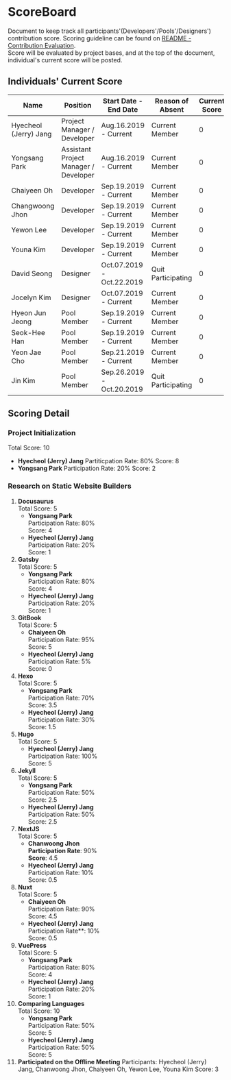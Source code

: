# ScoreBoard
Document to keep track all participants'(Developers'/Pools'/Designers') contribution score.
Scoring guideline can be found on [README - Contribution Evaluation](https://github.com/hyecheol123/KSEAWebDocuments/blob/master/README.md#contribution-evaluation).  
Score will be evaluated by project bases, and at the top of the document, individual's current score will be posted.

## Individuals' Current Score
| Name                  | Position                              | Start Date - End Date     | Reason of Absent   | Current Score | Rank | Contribution Badge |
|-----------------------|---------------------------------------|---------------------------|--------------------|---------------|------|--------------------|
| Hyecheol (Jerry) Jang | Project Manager / Developer           | Aug.16.2019 - Current     | Current Member     | 0             | 0    |                    |
| Yongsang Park         | Assistant Project Manager / Developer | Aug.16.2019 - Current     | Current Member     | 0             | 0    |                    |
| Chaiyeen Oh           | Developer                             | Sep.19.2019 - Current     | Current Member     | 0             | 0    |                    |
| Changwoong Jhon       | Developer                             | Sep.19.2019 - Current     | Current Member     | 0             | 0    |                    |
| Yewon Lee             | Developer                             | Sep.19.2019 - Current     | Current Member     | 0             | 0    |                    |
| Youna Kim             | Developer                             | Sep.19.2019 - Current     | Current Member     | 0             | 0    |                    |
| David Seong           | Designer                              | Oct.07.2019 - Oct.22.2019 | Quit Participating | 0             | 0    |                    |
| Jocelyn Kim           | Designer                              | Oct.07.2019 - Current     | Current Member     | 0             | 0    |                    |
| Hyeon Jun Jeong       | Pool Member                           | Sep.19.2019 - Current     | Current Member     | 0             | 0    |                    |
| Seok-Hee Han          | Pool Member                           | Sep.19.2019 - Current     | Current Member     | 0             | 0    |                    |
| Yeon Jae Cho          | Pool Member                           | Sep.21.2019 - Current     | Current Member     | 0             | 0    |                    |
| Jin Kim               | Pool Member                           | Sep.26.2019 - Oct.20.2019 | Quit Participating | 0             | 0    |                    |


## Scoring Detail
### Project Initialization
Total Score: 10
- **Hyecheol (Jerry) Jang**
  Partiticpation Rate: 80%
  Score: 8
- **Yongsang Park**
  Participation Rate: 20%
  Score: 2

### Research on Static Website Builders
1. **Docusaurus**  
   Total Score: 5
   - **Yongsang Park**  
     Participation Rate: 80%  
     Score: 4
   - **Hyecheol (Jerry) Jang**  
     Participation Rate: 20%  
     Score: 1
2. **Gatsby**  
   Total Score: 5
   - **Yongsang Park**  
     Participation Rate: 80%  
     Score: 4
   - **Hyecheol (Jerry) Jang**  
     Participation Rate: 20%  
     Score: 1
3. **GitBook**  
   Total Score: 5
   - **Chaiyeen Oh**  
     Participation Rate: 95%  
     Score: 5
   - **Hyecheol (Jerry) Jang**  
     Participation Rate: 5%  
     Score: 0
4. **Hexo**  
   Total Score: 5
   - **Yongsang Park**  
     Participation Rate: 70%  
     Score: 3.5
   - **Hyecheol (Jerry) Jang**  
     Participation Rate: 30%  
     Score: 1.5
5. **Hugo**  
   Total Score: 5
   - **Hyecheol (Jerry) Jang**  
     Participation Rate: 100%  
     Score: 5
6. **Jekyll**  
   Total Score: 5
   - **Yongsang Park**  
     Participation Rate: 50%  
     Score: 2.5
   - **Hyecheol (Jerry) Jang**  
     Participation Rate: 50%  
     Score: 2.5
7. **NextJS**  
   Total Score: 5
   - **Chanwoong Jhon**  
     **Participation Rate**: 90%  
     **Score**: 4.5
   - **Hyecheol (Jerry) Jang**  
     Participation Rate: 10%  
     Score: 0.5
8. **Nuxt**  
   Total Score: 5
   - **Chaiyeen Oh**  
     Participation Rate: 90%  
     Score: 4.5
   - **Hyecheol (Jerry) Jang**  
     Participation Rate**: 10%  
     Score: 0.5
9. **VuePress**  
   Total Score: 5
   - **Yongsang Park**  
     Participation Rate: 80%  
     Score: 4
   - **Hyecheol (Jerry) Jang**  
     Participation Rate: 20%  
    Score: 1
10. **Comparing Languages**  
    Total Score: 10
    - **Yongsang Park**  
      Participation Rate: 50%  
      Score: 5
    - **Hyecheol (Jerry) Jang**  
      Participation Rate: 50%  
      Score: 5
11. **Participated on the Offline Meeting**
    Participants: Hyecheol (Jerry) Jang, Chanwoong Jhon, Chaiyeen Oh, Yewon Lee, Youna Kim
    Score: 3